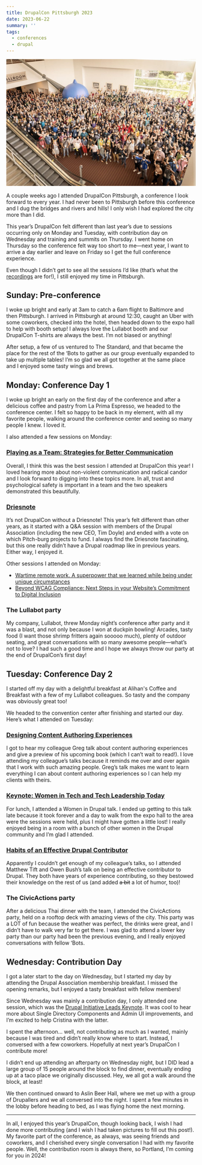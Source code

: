 ```yaml
---
title: DrupalCon Pittsburgh 2023
date: 2023-06-22
summary: ''
tags:
  - conferences
  - drupal
---
```

![DrupalCon Pittsburgh 2023 group photo](../../images/pittsburgh-2023.jpg "Photo by <a href='https://www.flickr.com/photos/17259862@N02'>helioha</a> on Flickr")

A couple weeks ago I attended DrupalCon Pittsburgh, a conference I look forward to every year. I had never been to Pittsburgh before this conference and I dug the bridges and rivers and hills! I only wish I had explored the city more than I did.

This year’s DrupalCon felt different than last year’s due to sessions occurring only on Monday and Tuesday, with contribution day on Wednesday and training and summits on Thursday. I went home on Thursday so the conference felt way too short to me—next year, I want to arrive a day earlier and leave on Friday so I get the full conference experience.

Even though I didn’t get to see all the sessions I’d like (that’s what the [recordings](https://www.youtube.com/playlist?app=desktop&list=PLpeDXSh4nHjTZrlCUtl_xp87F3plT7czE) are for!), I still enjoyed my time in Pittsburgh.

## Sunday: Pre-conference
I woke up bright and early at 3am to catch a 6am flight to Baltimore and then Pittsburgh. I arrived in Pittsburgh at around 12:30, caught an Uber with some coworkers, checked into the hotel, then headed down to the expo hall to help with booth setup! I always love the Lullabot booth and our DrupalCon T-shirts are always the best. I’m not biased or anything!

After setup, a few of us ventured to The Standard, and that became the place for the rest of the ‘Bots to gather as our group eventually expanded to take up multiple tables! I’m so glad we all got together at the same place and I enjoyed some tasty wings and brews.

## Monday: Conference Day 1
I woke up bright an early on the first day of the conference and after a delicious coffee and pastry from La Prima Espresso, we headed to the conference center. I felt so happy to be back in my element, with all my favorite people, walking around the conference center and seeing so many people I knew. I loved it.

I also attended a few sessions on Monday:

### [Playing as a Team: Strategies for Better Communication](https://events.drupal.org/pittsburgh2023/session/playing-team-strategies-better-communication)
Overall, I think this was the best session I attended at DrupalCon this year! I loved hearing more about non-violent communication and radical candor and I look forward to digging into these topics more. In all, trust and psychological safety is important in a team and the two speakers demonstrated this beautifully.

### [Driesnote](https://events.drupal.org/pittsburgh2023/session/driesnote)
It’s not DrupalCon without a Driesnote! This year’s felt different than other years, as it started with a Q&A session with members of the Drupal Association (including the new CEO, Tim Doyle) and ended with a vote on which Pitch-burg projects to fund. I always find the Driesnote fascinating, but this one really didn’t have a Drupal roadmap like in previous years. Either way, I enjoyed it.

Other sessions I attended on Monday:
* [Wartime remote work. A superpower that we learned while being under unique circumstances](https://events.drupal.org/pittsburgh2023/session/wartime-remote-work-superpower-we-learned-while-being-under-unique)
* [Beyond WCAG Compliance: Next Steps in your Website’s Commitment to Digital Inclusion](https://events.drupal.org/pittsburgh2023/session/beyond-wcag-compliance-next-steps-your-websites-commitment-digital-inclusion)

### The Lullabot party
My company, Lullabot, threw Monday night’s conference after party and it was a blast, and not only because I won at duckpin bowling! Arcades, tasty food (I want those shrimp fritters again sooooo much), plenty of outdoor seating, and great conversations with so many awesome people—what’s not to love? I had such a good time and I hope we always throw our party at the end of DrupalCon’s first day!

## Tuesday: Conference Day 2
I started off my day with a delightful breakfast at Alihan's Coffee and Breakfast with a few of my Lullabot colleagues. So tasty and the company was obviously great too! 

We headed to the convention center after finishing and started our day. Here’s what I attended on Tuesday:

### [Designing Content Authoring Experiences](https://events.drupal.org/pittsburgh2023/session/designing-content-authoring-experiences)
I got to hear my colleague Greg talk about content authoring experiences and give a preview of his upcoming book (which I can’t wait to read!). I love attending my colleague’s talks because it reminds me over and over again that I work with such amazing people. Greg’s talk makes me want to learn everything I can about content authoring experiences so I can help my clients with theirs.

### [Keynote: Women in Tech and Tech Leadership Today](https://events.drupal.org/pittsburgh2023/session/keynote-women-tech-and-tech-leadership-today)
For lunch, I attended a Women in Drupal talk. I ended up getting to this talk late because it took forever and a day to walk from the expo hall to the area were the sessions were held, plus I might have gotten a little lost! I really enjoyed being in a room with a bunch of other women in the Drupal community and I’m glad I attended.

### [Habits of an Effective Drupal Contributor](https://events.drupal.org/pittsburgh2023/session/habits-effective-drupal-contributor)
Apparently I couldn’t get enough of my colleague’s talks, so I attended Matthew Tift and Owen Bush’s talk on being an effective contributor to Drupal. They both have years of experience contributing, so they bestowed their knowledge on the rest of us (and added ~~a bit~~ a lot of humor, too)!

### The CivicActions party
After a delicious Thai dinner with the team, I attended the CivicActions party, held on a rooftop deck with amazing views of the city. This party was a LOT of fun because the weather was perfect, the drinks were great, and I didn’t have to walk very far to get there. I was glad to attend a lower key party than our party had been the previous evening, and I really enjoyed conversations with fellow ‘Bots.

## Wednesday: Contribution Day 
I got a later start to the day on Wednesday, but I started my day by attending the Drupal Association membership breakfast. I missed the opening remarks, but I enjoyed a tasty breakfast with fellow members!

Since Wednesday was mainly a contribution day, I only attended one session, which was the [Drupal Initiative Leads Keynote](https://events.drupal.org/pittsburgh2023/session/drupal-initiative-leads-keynote). It was cool to hear more about Single Directory Components and Admin UI improvements, and I’m excited to help Cristina with the latter.

I spent the afternoon… well, not contributing as much as I wanted, mainly because I was tired and didn’t really know where to start. Instead, I conversed with a few coworkers. Hopefully at next year’s DrupalCon I contribute more!

I didn’t end up attending an afterparty on Wednesday night, but I DID lead a large group of 15 people around the block to find dinner, eventually ending up at a taco place we originally discussed. Hey, we all got a walk around the block, at least! 

We then continued onward to Aslin Beer Hall, where we met up with a group of Drupallers and we all conversed into the night. I spent a few minutes in the lobby before heading to bed, as I was flying home the next morning.

***
In all, I enjoyed this year’s DrupalCon, though looking back, I wish I had done more contributing (and I wish I had taken pictures to fill out this post!). My favorite part of the conference, as always, was seeing friends and coworkers, and I cherished every single conversation I had with my favorite people. Well, the contribution room is always there, so Portland, I’m coming for you in 2024!
